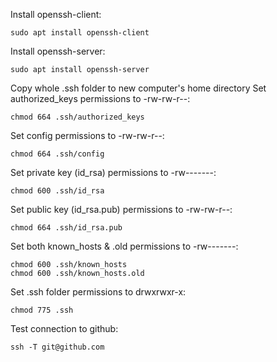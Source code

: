 Install openssh-client:

```
sudo apt install openssh-client
```

Install openssh-server:

```
sudo apt install openssh-server
```

Copy whole .ssh folder to new computer's home directory
Set authorized_keys permissions to -rw-rw-r--:
```
chmod 664 .ssh/authorized_keys
```

Set config permissions to -rw-rw-r--:
```
chmod 664 .ssh/config
```

Set private key (id_rsa) permissions to -rw-------:
```
chmod 600 .ssh/id_rsa
```

Set public key (id_rsa.pub) permissions to -rw-rw-r--:
```
chmod 664 .ssh/id_rsa.pub
```

Set both known_hosts & .old permissions to -rw-------:
```
chmod 600 .ssh/known_hosts
chmod 600 .ssh/known_hosts.old
```

Set .ssh folder permissions to drwxrwxr-x:
```
chmod 775 .ssh
```

Test connection to github:
```
ssh -T git@github.com
```
